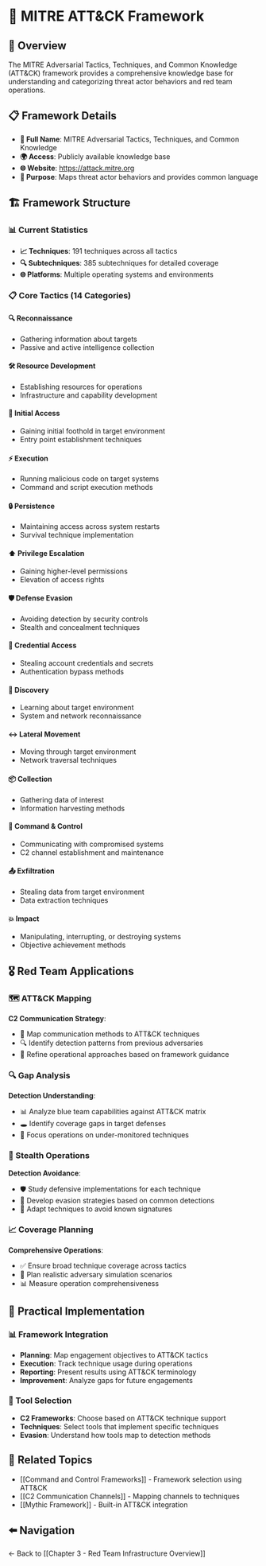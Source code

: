 # 🎯 MITRE ATT&CK Framework

## 📖 Overview
The MITRE Adversarial Tactics, Techniques, and Common Knowledge (ATT&CK) framework provides a comprehensive knowledge base for understanding and categorizing threat actor behaviors and red team operations.

## 📋 Framework Details
- **📘 Full Name**: MITRE Adversarial Tactics, Techniques, and Common Knowledge
- **🌍 Access**: Publicly available knowledge base
- **🌐 Website**: https://attack.mitre.org
- **🎯 Purpose**: Maps threat actor behaviors and provides common language

## 🏗️ Framework Structure

### 📊 Current Statistics
- **📈 Techniques**: 191 techniques across all tactics
- **🔍 Subtechniques**: 385 subtechniques for detailed coverage
- **🌐 Platforms**: Multiple operating systems and environments

### 📋 Core Tactics (14 Categories)

#### 🔍 **Reconnaissance**
- Gathering information about targets
- Passive and active intelligence collection

#### 🛠️ **Resource Development**
- Establishing resources for operations
- Infrastructure and capability development

#### 🚪 **Initial Access**
- Gaining initial foothold in target environment
- Entry point establishment techniques

#### ⚡ **Execution**
- Running malicious code on target systems
- Command and script execution methods

#### 🔒 **Persistence**
- Maintaining access across system restarts
- Survival technique implementation

#### ⬆️ **Privilege Escalation**
- Gaining higher-level permissions
- Elevation of access rights

#### 🛡️ **Defense Evasion**
- Avoiding detection by security controls
- Stealth and concealment techniques

#### 🔑 **Credential Access**
- Stealing account credentials and secrets
- Authentication bypass methods

#### 🔭 **Discovery**
- Learning about target environment
- System and network reconnaissance

#### ↔️ **Lateral Movement**
- Moving through target environment
- Network traversal techniques

#### 📦 **Collection**
- Gathering data of interest
- Information harvesting methods

#### 📡 **Command & Control**
- Communicating with compromised systems
- C2 channel establishment and maintenance

#### 📤 **Exfiltration**
- Stealing data from target environment
- Data extraction techniques

#### 💥 **Impact**
- Manipulating, interrupting, or destroying systems
- Objective achievement methods

## 🎖️ Red Team Applications

### 🗺️ ATT&CK Mapping
**C2 Communication Strategy**:
- 📡 Map communication methods to ATT&CK techniques
- 🔍 Identify detection patterns from previous adversaries
- 🎯 Refine operational approaches based on framework guidance

### 🔍 Gap Analysis
**Detection Understanding**:
- 📊 Analyze blue team capabilities against ATT&CK matrix
- 🕳️ Identify coverage gaps in target defenses
- 🎯 Focus operations on under-monitored techniques

### 🤫 Stealth Operations
**Detection Avoidance**:
- 🛡️ Study defensive implementations for each technique
- 🥷 Develop evasion strategies based on common detections
- 🔄 Adapt techniques to avoid known signatures

### 📈 Coverage Planning
**Comprehensive Operations**:
- ✅ Ensure broad technique coverage across tactics
- 🎯 Plan realistic adversary simulation scenarios
- 📊 Measure operation comprehensiveness

## 🔧 Practical Implementation

### 📊 Framework Integration
- **Planning**: Map engagement objectives to ATT&CK tactics
- **Execution**: Track technique usage during operations
- **Reporting**: Present results using ATT&CK terminology
- **Improvement**: Analyze gaps for future engagements

### 🎯 Tool Selection
- **C2 Frameworks**: Choose based on ATT&CK technique support
- **Techniques**: Select tools that implement specific techniques
- **Evasion**: Understand how tools map to detection methods

## 🔗 Related Topics
- [[Command and Control Frameworks]] - Framework selection using ATT&CK
- [[C2 Communication Channels]] - Mapping channels to techniques
- [[Mythic Framework]] - Built-in ATT&CK integration

## ⬅️ Navigation
← Back to [[Chapter 3 - Red Team Infrastructure Overview]]
